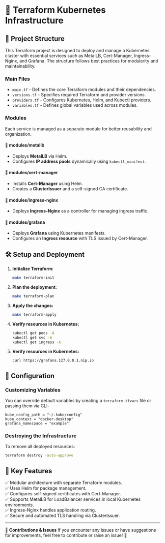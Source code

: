 # 🚀 Terraform Kubernetes Infrastructure

## 📂 Project Structure
This Terraform project is designed to deploy and manage a Kubernetes cluster with essential services such as MetalLB, Cert-Manager, Ingress-Nginx, and Grafana. The structure follows best practices for modularity and maintainability.

### **Main Files**
- `main.tf` - Defines the core Terraform modules and their dependencies.
- `versions.tf` - Specifies required Terraform and provider versions.
- `providers.tf` - Configures Kubernetes, Helm, and Kubectl providers.
- `variables.tf` - Defines global variables used across modules.

### **Modules**
Each service is managed as a separate module for better reusability and organization.

#### **📁 modules/metallb**
- Deploys **MetalLB** via Helm.
- Configures **IP address pools** dynamically using `kubectl_manifest`.

#### **📁 modules/cert-manager**
- Installs **Cert-Manager** using Helm.
- Creates a **ClusterIssuer** and a self-signed CA certificate.

#### **📁 modules/ingress-nginx**
- Deploys **Ingress-Nginx** as a controller for managing ingress traffic.

#### **📁 modules/grafana**
- Deploys **Grafana** using Kubernetes manifests.
- Configures an **Ingress resource** with TLS issued by Cert-Manager.

## 🛠️ Setup and Deployment
1. **Initialize Terraform:**
   ```sh
   make terraform-init
   ```

2. **Plan the deployment:**
   ```sh
   make terraform-plan
   ```

3. **Apply the changes:**
   ```sh
   make terraform-apply
   ```

4. **Verify resources in Kubernetes:**
   ```sh
   kubectl get pods -A
   kubectl get svc -A
   kubectl get ingress -A
   ```

5. **Verify resources in Kubernetes:**
   ```sh
   curl https://grafana.127.0.0.1.nip.io
   ```

## 🔧 Configuration
### **Customizing Variables**
You can override default variables by creating a `terraform.tfvars` file or passing them via CLI:
```hcl
kube_config_path = "~/.kube/config"
kube_context = "docker-desktop"
grafana_namespace = "example"
```

### **Destroying the Infrastructure**
To remove all deployed resources:
```sh
terraform destroy -auto-approve
```

## 📌 Key Features
✅ Modular architecture with separate Terraform modules.  
✅ Uses Helm for package management.  
✅ Configures self-signed certificates with Cert-Manager.  
✅ Supports MetalLB for LoadBalancer services in local Kubernetes environments.  
✅ Ingress-Nginx handles application routing.  
✅ Secure and automated TLS handling via ClusterIssuer.  

---
📢 **Contributions & Issues**
If you encounter any issues or have suggestions for improvements, feel free to contribute or raise an issue! 🚀

